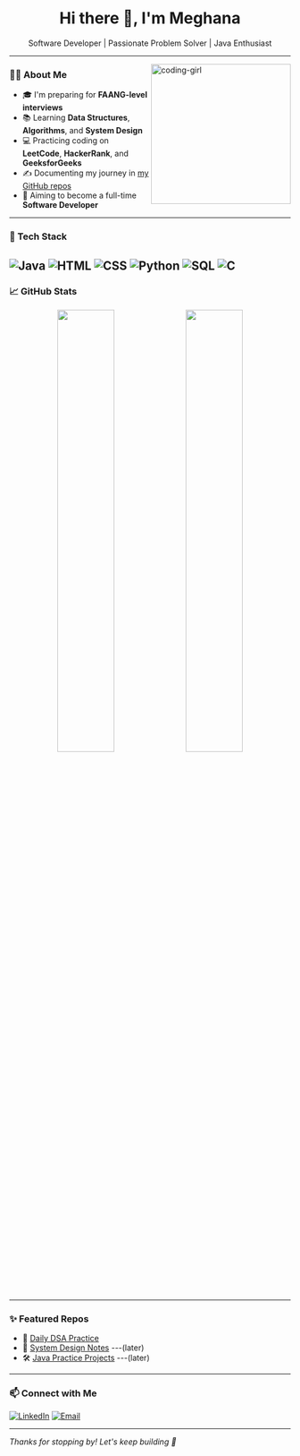 <!-- Profile README for PMeghana17 -->

<h1 align="center">Hi there 👋, I'm Meghana</h1>
<p align="center">
   Software Developer | Passionate Problem Solver | Java Enthusiast
</p>

---

<img align="right" src="https://user-images.githubusercontent.com/74038190/213888126-5fa0c1b8-b3e5-4b91-abb9-fbf0f6d62ae9.gif" width="250" alt="coding-girl" />

### 👩‍💻 About Me
- 🎓 I'm preparing for **FAANG-level interviews**
- 📚 Learning **Data Structures**, **Algorithms**, and **System Design**
- 💻 Practicing coding on **LeetCode**, **HackerRank**, and **GeeksforGeeks**
- ✍️ Documenting my journey in [my GitHub repos](https://github.com/PMeghana17?tab=repositories)
- 🚀 Aiming to become a full-time **Software Developer**

---

### 🧠 Tech Stack
![Java](https://img.shields.io/badge/Java-ED8B00?style=for-the-badge&logo=java&logoColor=white)
![HTML](https://img.shields.io/badge/HTML-E34F26?style=for-the-badge&logo=html5&logoColor=white)
![CSS](https://img.shields.io/badge/CSS-1572B6?style=for-the-badge&logo=css3&logoColor=white)
![Python](https://img.shields.io/badge/Python-3776AB?style=for-the-badge&logo=python&logoColor=white)
![SQL](https://img.shields.io/badge/SQL-4479A1?style=for-the-badge&logo=postgresql&logoColor=white)
![C](https://img.shields.io/badge/C-00599C?style=for-the-badge&logo=c&logoColor=white)
---

### 📈 GitHub Stats
<p align="center">
  <img src="https://github-readme-stats.vercel.app/api?username=PMeghana17&show_icons=true&theme=radical" width="45%" />
  <img src="https://streak-stats.demolab.com/?user=PMeghana17&theme=radical" width="45%" />

</p>

---

### ✨ Featured Repos
- 📘 [Daily DSA Practice](https://github.com/PMeghana17/dsa-daily)
- 📓 [System Design Notes](https://github.com/PMeghana17/system-design-notes) ---(later)
- 🛠️ [Java Practice Projects](https://github.com/PMeghana17/java-projects) ---(later)

---

### 📫 Connect with Me
[![LinkedIn](https://img.shields.io/badge/LinkedIn-blue?style=for-the-badge&logo=linkedin&logoColor=white)](https://www.linkedin.com/in/meghana-polisetty-137a10215/)
[![Email](https://img.shields.io/badge/Gmail-D14836?style=for-the-badge&logo=gmail&logoColor=white)](mailto:meghapolisetty3424@gmail.com?subject=Hello%20Meghana&body=I%20saw%20your%20GitHub%20profile%20and%20wanted%20to%20connect!)



---

_Thanks for stopping by! Let's keep building 🚀_

